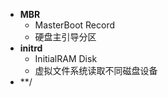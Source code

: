 - **MBR**
	- MasterBoot Record
	- 硬盘主引导分区
- **initrd**
	- InitialRAM Disk
	- 虚拟文件系统读取不同磁盘设备
- **/
<!--stackedit_data:
eyJoaXN0b3J5IjpbLTIwMDczNDUwNjcsLTY4MDk3MDQ0OCwtMT
QzOTAxNDI5MiwtMTI4OTk0MTc2NV19
-->